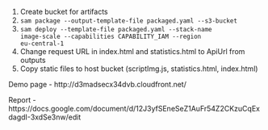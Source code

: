 1. Create bucket for artifacts
2. <code>sam package --output-template-file packaged.yaml --s3-bucket <artifact-bucket></code>
3. <code>sam deploy --template-file packaged.yaml --stack-name image-scale --capabilities CAPABILITY_IAM --region eu-central-1</code>
4. Change request URL in index.html and statistics.html to ApiUrl from outputs
5. Copy static files to host bucket (scriptImg.js, statistics.html, index.html)

<p>Demo page - http://d3madsecx34dvb.cloudfront.net/ </p>
<p>Report - https://docs.google.com/document/d/12J3yfSEneSeZ1AuFr54Z2CKzuCqExdagdI-3xdSe3nw/edit</p>

